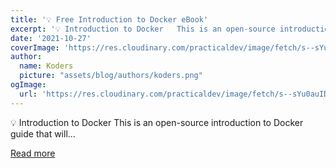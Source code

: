 ```yaml
---
title: '💡 Free Introduction to Docker eBook'
excerpt: '💡 Introduction to Docker   This is an open-source introduction to Docker guide that will...'
date: '2021-10-27'
coverImage: 'https://res.cloudinary.com/practicaldev/image/fetch/s--sYu0auID--/c_imagga_scale,f_auto,fl_progressive,h_420,q_auto,w_1000/https://dev-to-uploads.s3.amazonaws.com/uploads/articles/n6ngafi1k2z2i5pyahes.png'
author:
  name: Koders
  picture: "assets/blog/authors/koders.png"
ogImage:
  url: 'https://res.cloudinary.com/practicaldev/image/fetch/s--sYu0auID--/c_imagga_scale,f_auto,fl_progressive,h_420,q_auto,w_1000/https://dev-to-uploads.s3.amazonaws.com/uploads/articles/n6ngafi1k2z2i5pyahes.png'
---
```


💡 Introduction to Docker   This is an open-source introduction to Docker guide that will...

[Read more](https://dev.to/bobbyiliev/free-introduction-to-docker-ebook-50m8)
